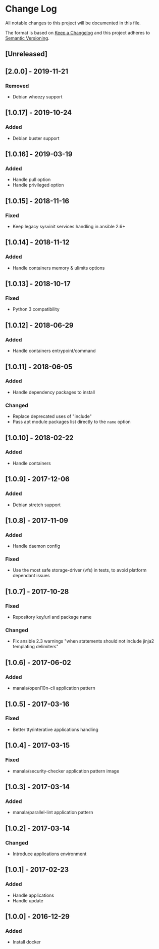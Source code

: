 # Change Log
All notable changes to this project will be documented in this file.

The format is based on [Keep a Changelog](http://keepachangelog.com/)
and this project adheres to [Semantic Versioning](http://semver.org/).

## [Unreleased]

## [2.0.0] - 2019-11-21
### Removed
- Debian wheezy support

## [1.0.17] - 2019-10-24
### Added
- Debian buster support

## [1.0.16] - 2019-03-19
### Added
- Handle pull option
- Handle privileged option

## [1.0.15] - 2018-11-16
### Fixed
- Keep legacy sysvinit services handling in ansible 2.6+

## [1.0.14] - 2018-11-12
### Added
- Handle containers memory & ulimits options

## [1.0.13] - 2018-10-17
### Fixed
- Python 3 compatibility

## [1.0.12] - 2018-06-29
### Added
- Handle containers entrypoint/command

## [1.0.11] - 2018-06-05
### Added
- Handle dependency packages to install

### Changed
- Replace deprecated uses of "include"
- Pass apt module packages list directly to the `name` option

## [1.0.10] - 2018-02-22
### Added
- Handle containers

## [1.0.9] - 2017-12-06
### Added
- Debian stretch support

## [1.0.8] - 2017-11-09
### Added
- Handle daemon config

### Fixed
- Use the most safe storage-driver (vfs) in tests, to avoid platform dependant issues

## [1.0.7] - 2017-10-28
### Fixed
- Repository key/url and package name

### Changed
- Fix ansible 2.3 warnings "when statements should not include jinja2 templating delimiters"

## [1.0.6] - 2017-06-02
### Added
- manala/openl10n-cli application pattern

## [1.0.5] - 2017-03-16
### Fixed
- Better tty/interative applications handling

## [1.0.4] - 2017-03-15
### Fixed
- manala/security-checker application pattern image

## [1.0.3] - 2017-03-14
### Added
- manala/parallel-lint application pattern

## [1.0.2] - 2017-03-14
### Changed
- Introduce applications environment

## [1.0.1] - 2017-02-23
### Added
- Handle applications
- Handle update

## [1.0.0] - 2016-12-29
### Added
- Install docker
